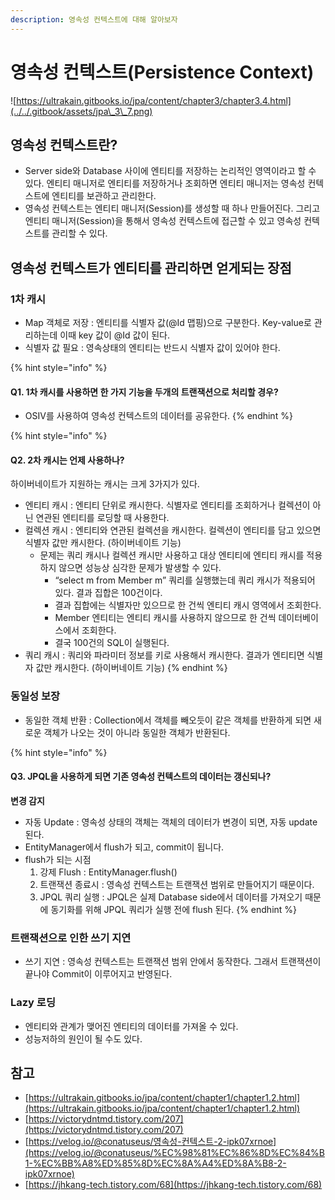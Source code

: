 ```yaml
---
description: 영속성 컨텍스트에 대해 알아보자
---
```


# 영속성 컨텍스트(Persistence Context)

![https://ultrakain.gitbooks.io/jpa/content/chapter3/chapter3.4.html](../../.gitbook/assets/jpa\_3\_7.png)

## 영속성 컨텍스트란?

* Server side와 Database 사이에 엔티티를 저장하는 논리적인 영역이라고 할 수 있다. 엔티티 매니저로 엔티티를 저장하거나 조회하면 엔티티 매니저는 영속성 컨텍스트에 엔티티를 보관하고 관리한다.
* 영속성 컨텍스트는 엔티티 매니저(Session)를 생성할 때 하나 만들어진다. 그리고 엔티티 매니저(Session)을 통해서 영속성 컨텍스트에 접근할 수 있고 영속성 컨텍스트를 관리할 수 있다.

## **영속성 컨텍스트가 엔티티를 관리하면 얻게되는 장점**

### **1차 캐시**

* Map 객체로 저장 : 엔티티를 식별자 값(@Id 맵핑)으로 구분한다. Key-value로 관리하는데 이때 key 값이 @Id 값이 된다.
* 식별자 값 필요 : 영속상태의 엔티티는 반드시 식별자 값이 있어야 한다.

{% hint style="info" %}
#### Q1. 1차 캐시를 사용하면 한 가지 기능을 두개의 트랜잭션으로 처리할 경우?

* OSIV를 사용하여 영속성 컨텍스트의 데이터를 공유한다.
{% endhint %}



{% hint style="info" %}
#### Q2. 2차 캐시는 언제 사용하나?

하이버네이트가 지원하는 캐시는 크게 3가지가 있다.

* 엔티티 캐시 : 엔티티 단위로 캐시한다. 식별자로 엔티티를 조회하거나 컬렉션이 아닌 연관된 엔티티를 로딩할 때 사용한다.
* 컬렉션 캐시 : 엔티티와 연관된 컬렉션을 캐시한다. 컬렉션이 엔티티를 담고 있으면 식별자 값만 캐시한다. (하이버네이트 기능)
  * 문제는 쿼리 캐시나 컬렉션 캐시만 사용하고 대상 엔티티에 엔티티 캐시를 적용하지 않으면 성능상 심각한 문제가 발생할 수 있다.
    * “select m from Member m” 쿼리를 실행했는데 쿼리 캐시가 적용되어 있다. 결과 집합은 100건이다.
    * 결과 집합에는 식별자만 있으므로 한 건씩 엔티티 캐시 영역에서 조회한다.
    * Member 엔티티는 엔티티 캐시를 사용하지 않으므로 한 건씩 데이터베이스에서 조회한다.
    * 결국 100건의 SQL이 실행된다.
* 쿼리 캐시 : 쿼리와 파라미터 정보를 키로 사용해서 캐시한다. 결과가 엔티티면 식별자 값만 캐시한다. (하이버네이트 기능)
{% endhint %}



### **동일성 보장**

* 동일한 객체 반환 : Collection에서 객체를 빼오듯이 같은 객체를 반환하게 되면 새로운 객체가 나오는 것이 아니라 동일한 객체가 반환된다.



{% hint style="info" %}
#### Q3. JPQL을 사용하게 되면 기존 영속성 컨텍스트의 데이터는 갱신되나?

**변경 감지**

* 자동 Update : 영속성 상태의 객체는 객체의 데이터가 변경이 되면, 자동 update 된다.
* EntityManager에서 flush가 되고, commit이 됩니다.
* flush가 되는 시점
  1. 강제 Flush : EntityManager.flush()
  2. 트랜잭션 종료시 : 영속성 컨텍스트는 트랜잭션 범위로 만들어지기 때문이다.
  3. JPQL 쿼리 실행 : JPQL은 실제 Database side에서 데이터를 가져오기 때문에 동기화를 위해 JPQL 쿼리가 실행 전에 flush 된다.
{% endhint %}



### **트랜잭션으로 인한 쓰기 지연**

* 쓰기 지연 : 영속성 컨텍스트는 트랜잭션 범위 안에서 동작한다. 그래서 트랜잭션이 끝나야 Commit이 이루어지고 반영된다.

### **Lazy 로딩**

* 엔티티와 관계가 맺어진 엔티티의 데이터를 가져올 수 있다.
* 성능저하의 원인이 될 수도 있다.

## 참고

* [https://ultrakain.gitbooks.io/jpa/content/chapter1/chapter1.2.html](https://ultrakain.gitbooks.io/jpa/content/chapter1/chapter1.2.html)
* [https://victorydntmd.tistory.com/207](https://victorydntmd.tistory.com/207)
* [https://velog.io/@conatuseus/영속성-컨텍스트-2-ipk07xrnoe](https://velog.io/@conatuseus/%EC%98%81%EC%86%8D%EC%84%B1-%EC%BB%A8%ED%85%8D%EC%8A%A4%ED%8A%B8-2-ipk07xrnoe)
* [https://jhkang-tech.tistory.com/68](https://jhkang-tech.tistory.com/68)
